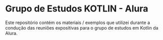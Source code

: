 # Grupo de Estudos KOTLIN - Alura

Este repositório contém os materiais / exemplos que utilizei durante a condução das reuniões expositivas para o grupo de estudos em Kotlin da Alura.
